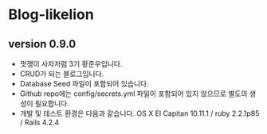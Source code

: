 # Blog-likelion

version 0.9.0
--------------
- 멋쟁이 사자저럼 3기 황준우입니다.
- CRUD가 되는 블로그입니다.
- Database Seed 파일이 포함되어 있습니다.
- Github repo에는 config/secrets.yml 파일이 포함되어 있지 않으므로 별도의 생성이 필요합니다.
- 개발 및 테스트 환경은 다음과 같습니다. OS X El Capitan 10.11.1 / ruby 2.2.1p85 / Rails 4.2.4